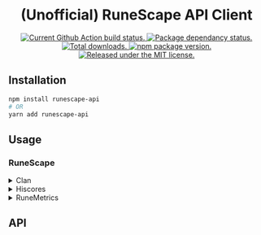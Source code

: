 <h1 align="center">
  (Unofficial) RuneScape API Client
</h1>

<p align="center">
  <a href="https://github.com/pqt/runescape-api/actions?workflow=status">
    <img src="https://github.com/pqt/runescape-api/workflows/status/badge.svg?color=005cc5" alt="Current Github Action build status." />
  </a>
  <a href="https://www.npmjs.org/package/runescape-api">
    <img src="https://img.shields.io/librariesio/release/npm/runescape-api" alt="Package dependancy status." />
  </a>
  <a href="https://www.npmjs.org/package/runescape-api">
    <img src="https://img.shields.io/npm/dt/runescape-api?color=005cc5" alt="Total downloads." />
  </a>
  <a href="https://www.npmjs.org/package/runescape-api">
    <img src="https://img.shields.io/npm/v/runescape-api.svg?color=005cc5" alt="npm package version." />
  </a>
  <a href="https://github.com/pqt/runescape-api/blob/master/LICENSE">
    <img src="https://img.shields.io/badge/license-MIT-blue.svg?color=005cc5" alt="Released under the MIT license." />
  </a>
</p>

## Installation

```bash
npm install runescape-api
# OR
yarn add runescape-api
```

## Usage

### RuneScape

<details>
  <summary>Clan</summary>

---

**Members**

```js
const { clan } = require("runescape-api")

clan.members("Royal 58").then(members => {
  console.log(members)
})
```

</details>

<details>
  <summary>Hiscores</summary>

---

**Player**

```js
const { hiscores } = require("runescape-api")

hiscores.player("Zezima").then(zezima => {
  console.log(zezima)

  /**
   * Player {
   *   name: 'Zezima',
   *   activities: {
   *     bounty_hunters: { rank: -1, count: -1 },
   *     bh_rogues: { rank: -1, count: -1 },
   *     dominion_tower: { rank: 131, count: 26444969 },
   *     the_crucible: { rank: -1, count: -1 },
   *     castle_wars_games: { rank: -1, count: -1 },
   *     ba_attackers: { rank: 2534, count: 4285 },
   *     ba_defenders: { rank: 2358, count: 4161 },
   *     ba_collectors: { rank: 1737, count: 4354 },
   *     ba_healers: { rank: 3085, count: 4405 },
   *     duel_tournament: { rank: 1070, count: 1944 },
   *     mobilising_armies: { rank: 382, count: 552 },
   *     conquest: { rank: 19118, count: 1258 },
   *     fist_of_guthix: { rank: -1, count: -1 },
   *     gg_resource_race: { rank: 5791, count: 631 },
   *     gg_athletics: { rank: 18337, count: 605 },
   *     we2_armadyl_lifetime_contribution: { rank: 36444, count: 563812 },
   *     we2_bandos_lifetime_contribution: { rank: -1, count: -1 },
   *     we2_armadyl_pvp_kills: { rank: -1, count: -1 },
   *     we2_bandos_pvp_kills: { rank: -1, count: -1 },
   *     heist_guard_level: { rank: -1, count: -1 },
   *     heist_robber_level: { rank: -1, count: -1 },
   *     cfp_5_game_average: { rank: 569, count: 169 },
   *     af15_cow_tipping: { rank: -1, count: -1 },
   *     af15_rats_killed_after_the_miniquest: { rank: -1, count: -1 },
   *     runescore: { rank: 1051, count: 21045 },
   *     clue_scrolls_easy: { rank: 237, count: 968 },
   *     clue_scrolls_medium: { rank: 43681, count: 7 },
   *     clue_scrolls_hard: { rank: 44947, count: 77 },
   *     clue_scrolls_elite: { rank: 38877, count: 68 },
   *     clue_scrolls_master: { rank: 27320, count: 12 }
   *   },
   *   skills: {
   *     overall: { rank: 50, level: 2778, experience: 5400000000 },
   *     attack: { rank: 468, level: 99, experience: 200000000 },
   *     defence: { rank: 898, level: 99, experience: 200000000 },
   *     strength: { rank: 476, level: 99, experience: 200000000 },
   *     hitpoints: { rank: 391, level: 99, experience: 200000000 },
   *     ranged: { rank: 669, level: 99, experience: 200000000 },
   *     prayer: { rank: 239, level: 99, experience: 200000000 },
   *     magic: { rank: 583, level: 99, experience: 200000000 },
   *     cooking: { rank: 4, level: 99, experience: 200000000 },
   *     woodcutting: { rank: 217, level: 99, experience: 200000000 },
   *     fletching: { rank: 81, level: 99, experience: 200000000 },
   *     fishing: { rank: 460, level: 99, experience: 200000000 },
   *     firemaking: { rank: 249, level: 99, experience: 200000000 },
   *     crafting: { rank: 220, level: 99, experience: 200000000 },
   *     smithing: { rank: 253, level: 99, experience: 200000000 },
   *     mining: { rank: 421, level: 99, experience: 200000000 },
   *     herblore: { rank: 358, level: 120, experience: 200000000 },
   *     agility: { rank: 135, level: 99, experience: 200000000 },
   *     thieving: { rank: 3, level: 99, experience: 200000000 },
   *     slayer: { rank: 407, level: 120, experience: 200000000 },
   *     farming: { rank: 362, level: 120, experience: 200000000 },
   *     runecrafting: { rank: 183, level: 99, experience: 200000000 },
   *     hunter: { rank: 207, level: 99, experience: 200000000 },
   *     construction: { rank: 192, level: 99, experience: 200000000 },
   *     summoning: { rank: 175, level: 99, experience: 200000000 },
   *     dungeoneering: { rank: 640, level: 120, experience: 200000000 },
   *     divination: { rank: 178, level: 99, experience: 200000000 },
   *     invention: { rank: 166, level: 120, experience: 200000000 }
   *   }
   * }
   */
})
```

**Avatar**

```js
const { hiscores } = require("runescape-api")

hiscores.avatar("Paqt").then(avatar => {
  console.log(avatar)

  /**
   * https://secure.runescape.com/m=avatar-rs/avatar.png?id=25260020
   */
})
```

</details>

<details>
  <summary>RuneMetrics</summary>

---

**Profile**

```js
const { runemetrics } = require("runescape-api")

runemetrics.profile("Paqt").then(profile => {
  console.log(profile)
})
```

</details>

## API
